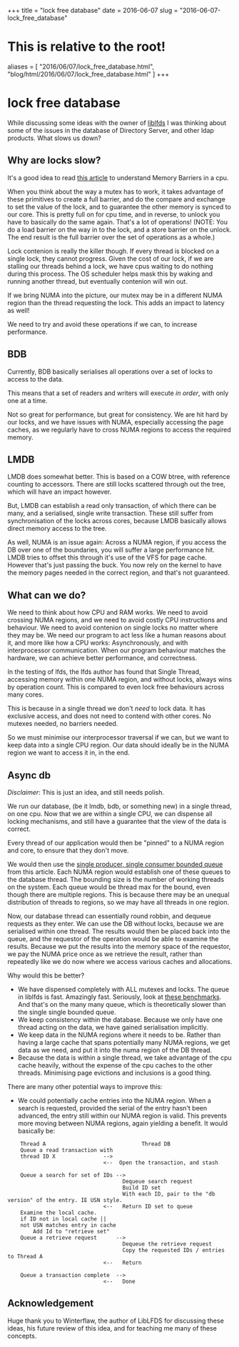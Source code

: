 +++
title = "lock free database"
date = 2016-06-07
slug = "2016-06-07-lock_free_database"
# This is relative to the root!
aliases = [ "2016/06/07/lock_free_database.html", "blog/html/2016/06/07/lock_free_database.html" ]
+++
# lock free database

While discussing some ideas with the owner of
[liblfds](http://liblfds.org/) I was thinking about some of the issues
in the database of Directory Server, and other ldap products. What slows
us down?

## Why are locks slow?

It\'s a good idea to read [this
article](http://liblfds.org/mediawiki/index.php?title=Article:Memory_Barriers)
to understand Memory Barriers in a cpu.

When you think about the way a mutex has to work, it takes advantage of
these primitives to create a full barrier, and do the compare and
exchange to set the value of the lock, and to guarantee the other memory
is synced to our core. This is pretty full on for cpu time, and in
reverse, to unlock you have to basically do the same again. That\'s a
lot of operations! (NOTE: You do a load barrier on the way in to the
lock, and a store barrier on the unlock. The end result is the full
barrier over the set of operations as a whole.)

Lock contenion is really the killer though. If every thread is blocked
on a single lock, they cannot progress. Given the cost of our lock, if
we are stalling our threads behind a lock, we have cpus waiting to do
nothing during this process. The OS scheduler helps mask this by waking
and running another thread, but eventually contenion will win out.

If we bring NUMA into the picture, our mutex may be in a different NUMA
region than the thread requesting the lock. This adds an impact to
latency as well!

We need to try and avoid these operations if we can, to increase
performance.

## BDB

Currently, BDB basically serialises all operations over a set of locks
to access to the data.

This means that a set of readers and writers will execute *in order*,
with only one at a time.

Not so great for performance, but great for consistency. We are hit hard
by our locks, and we have issues with NUMA, especially accessing the
page caches, as we regularly have to cross NUMA regions to access the
required memory.

## LMDB

LMDB does somewhat better. This is based on a COW btree, with reference
counting to accessors. There are still locks scattered through out the
tree, which will have an impact however.

But, LMDB can establish a read only transaction, of which there can be
many, and a serialised, single write transaction. These still suffer
from synchronisation of the locks across cores, because LMDB basically
allows direct memory access to the tree.

As well, NUMA is an issue again: Across a NUMA region, if you access the
DB over one of the boundaries, you will suffer a large performance hit.
LMDB tries to offset this through it\'s use of the VFS for page cache.
However that\'s just passing the buck. You now rely on the kernel to
have the memory pages needed in the correct region, and that\'s not
guaranteed.

## What can we do?

We need to think about how CPU and RAM works. We need to avoid crossing
NUMA regions, and we need to avoid costly CPU instructions and
behaviour. We need to avoid contenion on single locks no matter where
they may be. We need our program to act less like a human reasons about
it, and more like how a CPU works: Asynchronously, and with
interprocessor communication. When our program behaviour matches the
hardware, we can achieve better performance, and correctness.

In the testing of lfds, the lfds author has found that Single Thread,
accessing memory within one NUMA region, and without locks, always wins
by operation count. This is compared to even lock free behaviours across
many cores.

This is because in a single thread we don\'t *need* to lock data. It has
exclusive access, and does not need to contend with other cores. No
mutexes needed, no barriers needed.

So we must minimise our interprocessor traversal if we can, but we want
to keep data into a single CPU region. Our data should ideally be in the
NUMA region we want to access it in, in the end.

## Async db

*Disclaimer*: This is just an idea, and still needs polish.

We run our database, (be it lmdb, bdb, or something new) in a single
thread, on one cpu. Now that we are within a single CPU, we can dispense
all locking mechanisms, and still have a guarantee that the view of the
data is correct.

Every thread of our application would then be \"pinned\" to a NUMA
region and core, to ensure that they don\'t move.

We would then use the [single producer, single consumer bounded
queue](http://liblfds.org/mediawiki/index.php?title=r7.1.0:Queue_%28bounded,_single_producer,_single_consumer%29)
from this article. Each NUMA region would establish one of these queues
to the database thread. The bounding size is the number of working
threads on the system. Each queue would be thread max for the bound,
even though there are multiple regions. This is because there may be an
unequal distribution of threads to regions, so we may have all threads
in one region.

Now, our database thread can essentially round robbin, and dequeue
requests as they enter. We can use the DB without locks, because we are
serialised within one thread. The results would then be placed back into
the queue, and the requestor of the operation would be able to examine
the results. Because we put the results into the memory space of the
requestor, we pay the NUMA price once as we retrieve the result, rather
than repeatedly like we do now where we access various caches and
allocations.

Why would this be better?

-   We have dispensed completely with ALL mutexes and locks. The queue
    in liblfds is fast. Amazingly fast. Seriously, look at [these
    benchmarks](http://liblfds.org/mediawiki/index.php?title=r7.1.0:Queue_%28unbounded,_many_producer,_many_consumer%29#Benchmark_Results_and_Analysis).
    And that\'s on the many many queue, which is theoretically slower
    than the single single bounded queue.
-   We keep consistency within the database. Because we only have one
    thread acting on the data, we have gained serialisation implicitly.
-   We keep data in the NUMA regions where it needs to be. Rather than
    having a large cache that spans potentially many NUMA regions, we
    get data as we need, and put it into the numa region of the DB
    thread.
-   Because the data is within a single thread, we take advantage of the
    cpu cache heavily, without the expense of the cpu caches to the
    other threads. Minimising page evictions and inclusions is a good
    thing.

There are many other potential ways to improve this:

-   We could potentially cache entries into the NUMA region. When a
    search is requested, provided the serial of the entry hasn\'t been
    advanced, the entry still within our NUMA region is valid. This
    prevents more moving between NUMA regions, again yielding a benefit.
    It would basically be:


```
    Thread A                              Thread DB
    Queue a read transaction with
    thread ID X               -->
                              <--  Open the transaction, and stash

    Queue a search for set of IDs -->
                                    Dequeue search request
                                    Build ID set
                                    With each ID, pair to the "db version" of the entry. IE USN style.
                              <--   Return ID set to queue
    Examine the local cache.
    if ID not in local cache || 
    not USN matches entry in cache
        Add Id to "retrieve set"
    Queue a retrieve request      -->
                                    Dequeue the retrieve request
                                    Copy the requested IDs / entries to Thread A
                              <--   Return

    Queue a transaction complete  -->
                              <--   Done
```


## Acknowledgement

Huge thank you to Winterflaw, the author of LibLFDS for discussing these
ideas, his future review of this idea, and for teaching me many of these
concepts.

